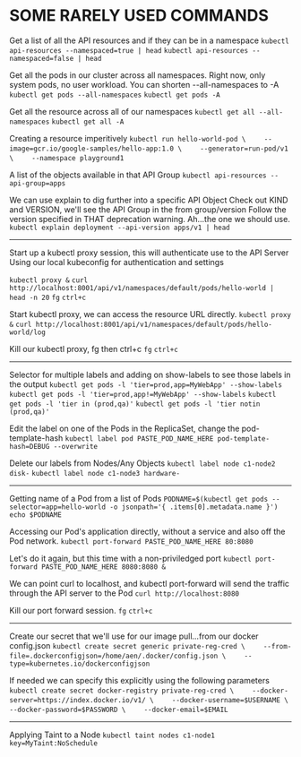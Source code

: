 # SOME RARELY USED COMMANDS

Get a list of all the API resources and if they can be in a namespace
```kubectl api-resources --namespaced=true | head```
```kubectl api-resources --namespaced=false | head```

Get all the pods in our cluster across all namespaces. Right now, only system pods, no user workload.
You can shorten --all-namespaces to -A
```kubectl get pods --all-namespaces```
```kubectl get pods -A```

Get all the resource across all of our namespaces
```kubectl get all --all-namespaces```
```kubectl get all -A```

Creating a resource imperitively
```kubectl run hello-world-pod \```
```    --image=gcr.io/google-samples/hello-app:1.0 \```
```    --generator=run-pod/v1 \```
```    --namespace playground1```

A list of the objects available in that API Group
```kubectl api-resources --api-group=apps```

We can use explain to dig further into a specific API Object 
Check out KIND and VERSION, we'll see the API Group in the from group/version 
Follow the version specified in THAT deprecation warning. Ah...the one we should use.
```kubectl explain deployment --api-version apps/v1 | head```


---

Start up a kubectl proxy session, this will authenticate use to the API Server
Using our local kubeconfig for authentication and settings

```kubectl proxy &```
```curl http://localhost:8001/api/v1/namespaces/default/pods/hello-world | head -n 20```
```fg```
```ctrl+c```

Start kubectl proxy, we can access the resource URL directly.
```kubectl proxy &```
```curl http://localhost:8001/api/v1/namespaces/default/pods/hello-world/log ```

Kill our kubectl proxy, fg then ctrl+c
```fg```
```ctrl+c```

---

Selector for multiple labels and adding on show-labels to see those labels in the output
```kubectl get pods -l 'tier=prod,app=MyWebApp' --show-labels```
```kubectl get pods -l 'tier=prod,app!=MyWebApp' --show-labels```
```kubectl get pods -l 'tier in (prod,qa)'```
```kubectl get pods -l 'tier notin (prod,qa)'```

Edit the label on one of the Pods in the ReplicaSet, change the pod-template-hash
```kubectl label pod PASTE_POD_NAME_HERE pod-template-hash=DEBUG --overwrite```

Delete our labels from Nodes/Any Objects
```kubectl label node c1-node2 disk-```
```kubectl label node c1-node3 hardware-```

---

Getting name of a Pod from a list of Pods
```PODNAME=$(kubectl get pods --selector=app=hello-world -o jsonpath='{ .items[0].metadata.name }')```
```echo $PODNAME```

Accessing our Pod's application directly, without a service and also off the Pod network.
```kubectl port-forward PASTE_POD_NAME_HERE 80:8080```

Let's do it again, but this time with a non-priviledged port
```kubectl port-forward PASTE_POD_NAME_HERE 8080:8080 &```

We can point curl to localhost, and kubectl port-forward will send the traffic through the API server to the Pod
```curl http://localhost:8080```

Kill our port forward session.
```fg```
```ctrl+c```

---

Create our secret that we'll use for our image pull...from our docker config.json
```kubectl create secret generic private-reg-cred \```
```    --from-file=.dockerconfigjson=/home/aen/.docker/config.json \```
```    --type=kubernetes.io/dockerconfigjson```


If needed we can specify this explicitly using the following parameters
````kubectl create secret docker-registry private-reg-cred \````
````    --docker-server=https://index.docker.io/v1/ \````
````    --docker-username=$USERNAME \````
````    --docker-password=$PASSWORD \````
````    --docker-email=$EMAIL````

---

Applying Taint to a Node
```kubectl taint nodes c1-node1 key=MyTaint:NoSchedule```

